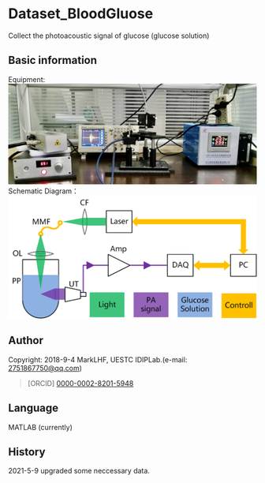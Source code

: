 # Dataset_BloodGluose
 Collect the photoacoustic signal of glucose (glucose solution)

## Basic information
Equipment:  
![image](image/work.jpg)  
Schematic Diagram：
![image](image/machine.png)  


## Author
Copyright: 2018-9-4 MarkLHF, UESTC IDIPLab.(e-mail: 2751867750@qq.com)  
>[ORCID] [0000-0002-8201-5948](https://orcid.org/my-orcid?orcid=0000-0002-8201-5948)   

## Language
MATLAB (currently)  

## History
2021-5-9 upgraded some neccessary data.  
